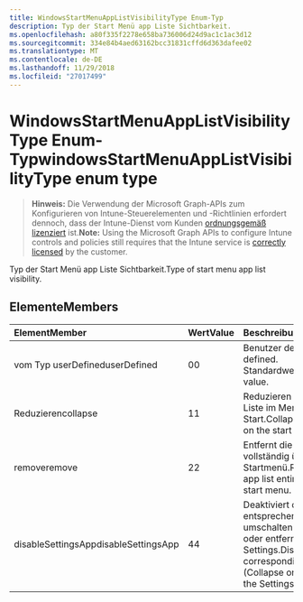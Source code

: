 ```yaml
---
title: WindowsStartMenuAppListVisibilityType Enum-Typ
description: Typ der Start Menü app Liste Sichtbarkeit.
ms.openlocfilehash: a80f335f2278e658ba736006d24d9ac1c1ac3d12
ms.sourcegitcommit: 334e84b4aed63162bcc31831cffd6d363dafee02
ms.translationtype: MT
ms.contentlocale: de-DE
ms.lasthandoff: 11/29/2018
ms.locfileid: "27017499"
---
```

# <a name="windowsstartmenuapplistvisibilitytype-enum-type"></a><span data-ttu-id="da785-103">WindowsStartMenuAppListVisibilityType Enum-Typ</span><span class="sxs-lookup"><span data-stu-id="da785-103">windowsStartMenuAppListVisibilityType enum type</span></span>

> <span data-ttu-id="da785-104">**Hinweis:** Die Verwendung der Microsoft Graph-APIs zum Konfigurieren von Intune-Steuerelementen und -Richtlinien erfordert dennoch, dass der Intune-Dienst vom Kunden [ordnungsgemäß lizenziert](https://go.microsoft.com/fwlink/?linkid=839381) ist.</span><span class="sxs-lookup"><span data-stu-id="da785-104">**Note:** Using the Microsoft Graph APIs to configure Intune controls and policies still requires that the Intune service is [correctly licensed](https://go.microsoft.com/fwlink/?linkid=839381) by the customer.</span></span>

<span data-ttu-id="da785-105">Typ der Start Menü app Liste Sichtbarkeit.</span><span class="sxs-lookup"><span data-stu-id="da785-105">Type of start menu app list visibility.</span></span>
## <a name="members"></a><span data-ttu-id="da785-106">Elemente</span><span class="sxs-lookup"><span data-stu-id="da785-106">Members</span></span>
|<span data-ttu-id="da785-107">Element</span><span class="sxs-lookup"><span data-stu-id="da785-107">Member</span></span>|<span data-ttu-id="da785-108">Wert</span><span class="sxs-lookup"><span data-stu-id="da785-108">Value</span></span>|<span data-ttu-id="da785-109">Beschreibung</span><span class="sxs-lookup"><span data-stu-id="da785-109">Description</span></span>|
|:---|:---|:---|
|<span data-ttu-id="da785-110">vom Typ userDefined</span><span class="sxs-lookup"><span data-stu-id="da785-110">userDefined</span></span>|<span data-ttu-id="da785-111">0</span><span class="sxs-lookup"><span data-stu-id="da785-111">0</span></span>|<span data-ttu-id="da785-112">Benutzer definiert.</span><span class="sxs-lookup"><span data-stu-id="da785-112">User defined.</span></span> <span data-ttu-id="da785-113">Standardwert.</span><span class="sxs-lookup"><span data-stu-id="da785-113">Default value.</span></span>|
|<span data-ttu-id="da785-114">Reduzieren</span><span class="sxs-lookup"><span data-stu-id="da785-114">collapse</span></span>|<span data-ttu-id="da785-115">1</span><span class="sxs-lookup"><span data-stu-id="da785-115">1</span></span>|<span data-ttu-id="da785-116">Reduzieren Sie die app-Liste im Menü Start.</span><span class="sxs-lookup"><span data-stu-id="da785-116">Collapse the app list on the start menu.</span></span>|
|<span data-ttu-id="da785-117">remove</span><span class="sxs-lookup"><span data-stu-id="da785-117">remove</span></span>|<span data-ttu-id="da785-118">2</span><span class="sxs-lookup"><span data-stu-id="da785-118">2</span></span>|<span data-ttu-id="da785-119">Entfernt die app-Liste vollständig über das Startmenü.</span><span class="sxs-lookup"><span data-stu-id="da785-119">Removes the app list entirely from the start menu.</span></span>|
|<span data-ttu-id="da785-120">disableSettingsApp</span><span class="sxs-lookup"><span data-stu-id="da785-120">disableSettingsApp</span></span>|<span data-ttu-id="da785-121">4</span><span class="sxs-lookup"><span data-stu-id="da785-121">4</span></span>|<span data-ttu-id="da785-122">Deaktiviert die entsprechenden umschalten (reduzieren oder entfernen) in der app Settings.</span><span class="sxs-lookup"><span data-stu-id="da785-122">Disables the corresponding toggle (Collapse or Remove) in the Settings app.</span></span>|



